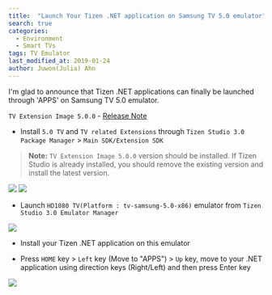 ```yaml
---
title:  "Launch Your Tizen .NET application on Samsung TV 5.0 emulator"
search: true
categories:
  - Environment
  - Smart TVs
tags: TV Emulator
last_modified_at: 2019-01-24
author: Juwon(Julia) Ahn
---
```


I'm glad to announce that Tizen .NET applications can finally be launched through 'APPS' on Samsung TV 5.0 emulator.

`TV Extension Image 5.0.0` - [Release Note](https://developer.samsung.com/tv/develop/tools/tv-extension/download)

- Install `5.0 TV` and `TV related Extensions` through `Tizen Studio 3.0 Package Manager` > `Main SDK/Extension SDK`
   
 > **Note:** `TV Extension Image 5.0.0` version should be installed.
 > If Tizen Studio is already installed, you should remove the existing version and install the latest version.

![][tizen_studio_3.0_main_sdk]    ![][tizen_studio_3.0_extension_sdk]

- Launch `HD1080 TV(Platform : tv-samsung-5.0-x86)` emulator from `Tizen Studio 3.0 Emulator Manager`

![][samsung_tv_5.0_emulator]

- Install your Tizen .NET application on this emulator

- Press `HOME` key > `Left` key (Move to "APPS") > `Up` key, move to your .NET application using direction keys (Right/Left) and then press Enter key

![][how_to_launch_dotnet_app_on_tv_emul]

[tizen_studio_3.0_main_sdk]: {{site.url}}{{site.baseurl}}/assets/images/guides/tizen_studio_3.0_main_sdk.png
[tizen_studio_3.0_extension_sdk]: {{site.url}}{{site.baseurl}}/assets/images/guides/tizen_studio_3.0_extension_sdk.png
[samsung_tv_5.0_emulator]: {{site.url}}{{site.baseurl}}/assets/images/guides/samsung_tv_5.0_emulator.png
[how_to_launch_dotnet_app_on_tv_emul]: {{site.url}}{{site.baseurl}}/assets/images/guides/how_to_launch_dotnet_app_on_tv_emul.gif

